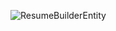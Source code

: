 ![ResumeBuilderEntity](https://user-images.githubusercontent.com/32996356/68773553-c8405b80-0651-11ea-9770-5ec1aee284d4.jpg)